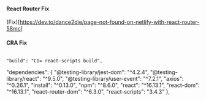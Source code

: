 #### React Router Fix

(Fix)[https://dev.to/dance2die/page-not-found-on-netlify-with-react-router-58mc]

#### CRA Fix

```

"build": "CI= react-scripts build",

```
  "dependencies": {
    "@testing-library/jest-dom": "^4.2.4",
    "@testing-library/react": "^9.5.0",
    "@testing-library/user-event": "^7.2.1",
    "axios": "^0.26.1",
    "install": "^0.13.0",
    "npm": "^8.6.0",
    "react": "^16.13.1",
    "react-dom": "^16.13.1",
    "react-router-dom": "^6.3.0",
    "react-scripts": "3.4.3"
  },